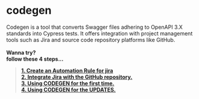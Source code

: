 # codegen

Codegen is a tool that converts Swagger files adhering to OpenAPI 3.X standards into Cypress tests.
It offers integration with project management tools such as Jira and source code repository platforms like GitHub.
\
\
**Wanna try?**
\
**follow these 4 steps...**

> [**1. Create an Automation Rule for jira**](documentation/1.md)
> \
> [**2. Integrate Jira with the GitHub repository.**](documentation/1.md)
> \
> [**3. Using CODEGEN for the first time.**](documentation/1.md)
> \
> [**4. Using CODEGEN for the UPDATES.**](documentation/1.md)
